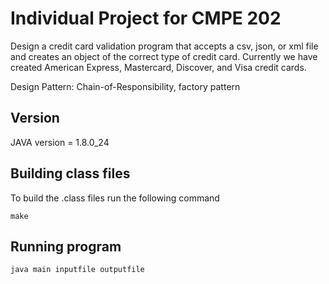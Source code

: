 # Individual Project for CMPE 202
Design a credit card validation program that accepts a csv, json, or xml file and creates an object of the correct type of credit card. Currently we have created American Express, Mastercard, Discover, and Visa credit cards.

Design Pattern: Chain-of-Responsibility, factory pattern

## Version
JAVA version = 1.8.0_24

## Building class files
To build the .class files run the following command
```
make
```

## Running program
```
java main inputfile outputfile
```
